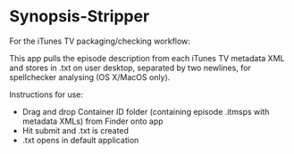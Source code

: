 # Synopsis-Stripper

For the iTunes TV packaging/checking workflow:

This app pulls the episode description from each iTunes TV metadata XML and stores in .txt on user desktop, separated by two newlines, for spellchecker analysing (OS X/MacOS only).

Instructions for use:
- Drag and drop Container ID folder (containing episode .itmsps with metadata XMLs) from Finder onto app
- Hit submit and .txt is created
- .txt opens in default application
